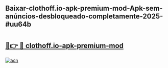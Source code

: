 ## Baixar-clothoff.io-apk-premium-mod-Apk-sem-anúncios-desbloqueado-completamente-2025-#uu64b

# <h2><a href="https://ainizakaria.my?title=clothoff.io-apk-premium-mod&ref=22M">🔗👉 🔴 clothoff.io-apk-premium-mod</a></h2>

[![acn](https://github.com/user-attachments/assets/0f9c940e-d8b0-45ae-aac7-cd30a18b3e1c)](https://ainizakaria.my?title=clothoff.io-apk-premium-mod&ref=22M)

